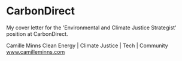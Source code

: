 # CarbonDirect
My cover letter for the 'Environmental and Climate Justice Strategist' position at CarbonDirect.

Camille Minns
Clean Energy | Climate Justice | Tech | Community
www.camilleminns.com
